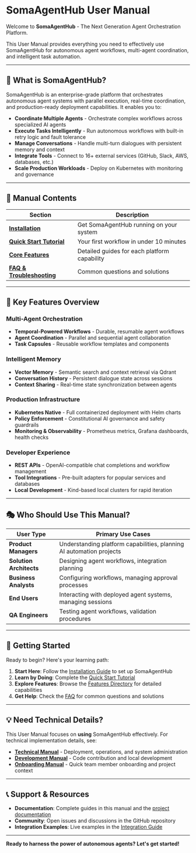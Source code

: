 # SomaAgentHub User Manual

Welcome to **SomaAgentHub** - The Next Generation Agent Orchestration Platform.

This User Manual provides everything you need to effectively use SomaAgentHub for autonomous agent workflows, multi-agent coordination, and intelligent task automation.

---

## 🎯 What is SomaAgentHub?

SomaAgentHub is an enterprise-grade platform that orchestrates autonomous agent systems with parallel execution, real-time coordination, and production-ready deployment capabilities. It enables you to:

- **Coordinate Multiple Agents** - Orchestrate complex workflows across specialized AI agents
- **Execute Tasks Intelligently** - Run autonomous workflows with built-in retry logic and fault tolerance  
- **Manage Conversations** - Handle multi-turn dialogues with persistent memory and context
- **Integrate Tools** - Connect to 16+ external services (GitHub, Slack, AWS, databases, etc.)
- **Scale Production Workloads** - Deploy on Kubernetes with monitoring and governance

---

## 📖 Manual Contents

| Section | Description |
|---------|-------------|
| **[Installation](installation.md)** | Get SomaAgentHub running on your system |
| **[Quick Start Tutorial](quick-start-tutorial.md)** | Your first workflow in under 10 minutes |
| **[Core Features](features/)** | Detailed guides for each platform capability |
| **[FAQ & Troubleshooting](faq.md)** | Common questions and solutions |

---

## 🚀 Key Features Overview

### Multi-Agent Orchestration
- **Temporal-Powered Workflows** - Durable, resumable agent workflows
- **Agent Coordination** - Parallel and sequential agent collaboration
- **Task Capsules** - Reusable workflow templates and components

### Intelligent Memory
- **Vector Memory** - Semantic search and context retrieval via Qdrant
- **Conversation History** - Persistent dialogue state across sessions
- **Context Sharing** - Real-time state synchronization between agents

### Production Infrastructure  
- **Kubernetes Native** - Full containerized deployment with Helm charts
- **Policy Enforcement** - Constitutional AI governance and safety guardrails
- **Monitoring & Observability** - Prometheus metrics, Grafana dashboards, health checks

### Developer Experience
- **REST APIs** - OpenAI-compatible chat completions and workflow management
- **Tool Integrations** - Pre-built adapters for popular services and databases
- **Local Development** - Kind-based local clusters for rapid iteration

---

## 🎭 Who Should Use This Manual?

| User Type | Primary Use Cases |
|-----------|------------------|
| **Product Managers** | Understanding platform capabilities, planning AI automation projects |
| **Solution Architects** | Designing agent workflows, integration planning |
| **Business Analysts** | Configuring workflows, managing approval processes |
| **End Users** | Interacting with deployed agent systems, managing sessions |
| **QA Engineers** | Testing agent workflows, validation procedures |

---

## 🌟 Getting Started

Ready to begin? Here's your learning path:

1. **Start Here**: Follow the [Installation Guide](installation.md) to set up SomaAgentHub
2. **Learn by Doing**: Complete the [Quick Start Tutorial](quick-start-tutorial.md) 
3. **Explore Features**: Browse the [Features Directory](features/) for detailed capabilities
4. **Get Help**: Check the [FAQ](faq.md) for common questions and solutions

---

## 💡 Need Technical Details?

This User Manual focuses on **using** SomaAgentHub effectively. For technical implementation details, see:

- **[Technical Manual](../technical-manual/)** - Deployment, operations, and system administration
- **[Development Manual](../development-manual/)** - Code contribution and local development
- **[Onboarding Manual](../onboarding-manual/)** - Quick team member onboarding and project context

---

## 📞 Support & Resources

- **Documentation**: Complete guides in this manual and the [project documentation](../)
- **Community**: Open issues and discussions in the GitHub repository
- **Integration Examples**: Live examples in the [Integration Guide](../SOMAGENTHUB_INTEGRATION_GUIDE.md)

---

**Ready to harness the power of autonomous agents? Let's get started!**
